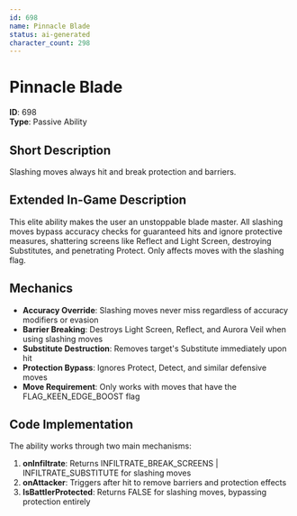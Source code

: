 ```yaml
---
id: 698
name: Pinnacle Blade
status: ai-generated
character_count: 298
---
```


# Pinnacle Blade

**ID**: 698  
**Type**: Passive Ability  

## Short Description
Slashing moves always hit and break protection and barriers.

## Extended In-Game Description
This elite ability makes the user an unstoppable blade master. All slashing moves bypass accuracy checks for guaranteed hits and ignore protective measures, shattering screens like Reflect and Light Screen, destroying Substitutes, and penetrating Protect. Only affects moves with the slashing flag.

## Mechanics
- **Accuracy Override**: Slashing moves never miss regardless of accuracy modifiers or evasion
- **Barrier Breaking**: Destroys Light Screen, Reflect, and Aurora Veil when using slashing moves  
- **Substitute Destruction**: Removes target's Substitute immediately upon hit
- **Protection Bypass**: Ignores Protect, Detect, and similar defensive moves
- **Move Requirement**: Only works with moves that have the FLAG_KEEN_EDGE_BOOST flag

## Code Implementation
The ability works through two main mechanisms:
1. **onInfiltrate**: Returns INFILTRATE_BREAK_SCREENS | INFILTRATE_SUBSTITUTE for slashing moves
2. **onAttacker**: Triggers after hit to remove barriers and protection effects
3. **IsBattlerProtected**: Returns FALSE for slashing moves, bypassing protection entirely